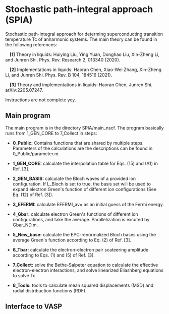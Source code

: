 # Stochastic path-integral approach (SPIA)
Stochastic path-integral approach for determing superconducting transition temperature Tc of anharmonic systems.
The main theory can be found in the following references:

&emsp;**[1]** Theory in liquids: Huiying Liu, Ying Yuan, Donghao Liu, Xin-Zheng Li, and Junren Shi. Phys. Rev. Research 2, 013340 (2020). 

&emsp;**[2]** Implementations in liquids: Haoran Chen, Xiao-Wei Zhang, Xin-Zheng Li, and Junren Shi. Phys. Rev. B 104, 184516 (2021).

&emsp;**[3]** Theory and implementations in liquids: Haoran Chen, Junren Shi. arXiv:2205.07247.

Instructions are not complete yey.

## Main program
The main program is in the directory SPIA/main_nscf. 
The program basically runs from 1_GEN_CORE to 7_Collect in steps:

* **0_Public:** Contains functions that are shared by multiple steps. 
Parameters of the calculations are the descriptions can be found in 0_Public/parameter.m.

* **1_GEN_CORE:** calculate the interpolation table for Eqs. (15) and (A1) in Ref. [3]. 

* **2_GEN_BASIS:** calculate the Bloch waves of a provided ion configuration. If L_Bloch is set to true, the basis set will be used to expand electron Green's function of different ion configurations (See Eq. (12) of Ref. [3]).

* **3_EFERMI:** calculate EFERMI_av=<Ef> as an initial guess of the Fermi energy.
        
* **4_Gbar:** calculate electron Green's functions of different ion configurations, and take the average. Parallelization is excuted by Gbar_ND.m.

* **5_New_base:** calculate the EPC-renormalized Bloch bases using the average Green's function according to Eq. (2) of Ref. [3].

* **6_Tbar:** calculate the electron-electron pair scateering amplitude according to Eqs. (1) and (5) of Ref. [3].

* **7_Collect:** solve the Bethe-Salpeter equation to calculate the effective electron-electron interactions, and solve linearized Eliashberg equations to solve Tc.

* **8_Tools:** tools to calculate mean squared displacements (MSD) and radial distribuction functions (RDF).

## Interface to VASP
